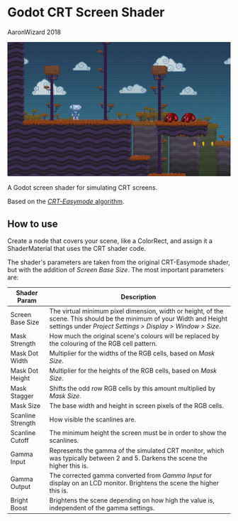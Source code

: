 # Godot CRT Screen Shader

AaronWizard
2018

![](docs/screenshot.png)

A Godot screen shader for simulating CRT screens.

Based on the [*CRT-Easymode* algorithm](https://github.com/libretro/glsl-shaders/blob/master/crt/shaders/crt-easymode.glsl).

## How to use

Create a node that covers your scene, like a ColorRect, and assign it a ShaderMaterial that uses the CRT shader code.

The shader's parameters are taken from the original CRT-Easymode shader, but with the addition of *Screen Base Size*. The most important parameters are:

| Shader Param | Description|
|--------------|------------|
| Screen Base Size | The virtual minimum pixel dimension, width or height, of the scene. This should be the minimum of your Width and Height settings under *Project Settings > Display > Window > Size*. |
| Mask Strength | How much the original scene's colours will be replaced by the colouring of the RGB cell pattern. |
| Mask Dot Width | Multiplier for the widths of the RGB cells, based on *Mask Size*. |
| Mask Dot Height | Multiplier for the heights of the RGB cells, based on *Mask Size*. |
| Mask Stagger | Shifts the odd row RGB cells by this amount multiplied by *Mask Size*. |
| Mask Size | The base width and height in screen pixels of the RGB cells. |
| Scanline Strength | How visible the scanlines are. |
| Scanline Cutoff | The minimum height the screen must be in order to show the scanlines. |
| Gamma Input | Represents the gamma of the simulated CRT monitor, which was typically between 2 and 5. Darkens the scene the higher this is. |
| Gamma Output | The corrected gamma converted from *Gamma Input* for display on an LCD monitor. Brightens the scene the higher this is. |
| Bright Boost | Brightens the scene depending on how high the value is, independent of the gamma settings. |
